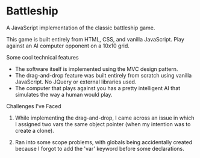 # Battleship
A JavaScript implementation of the classic battleship game.

This game is built entirely from HTML, CSS, and vanilla JavaScript. Play against an AI computer opponent on a 10x10 grid.

Some cool technical features
- The software itself is implemented using the MVC design pattern.
- The drag-and-drop feature was built entirely from scratch using vanilla JavaScript. No JQuery or external libraries used.
- The computer that plays against you has a pretty intelligent AI that simulates the way a human would play.

Challenges I've Faced
1) While implementing the drag-and-drop, I came across an issue in which I assigned two vars the same object pointer (when my intention was to create a clone).

2) Ran into some scope problems, with globals being accidentally created because I forgot to add the 'var' keyword before some declarations.
